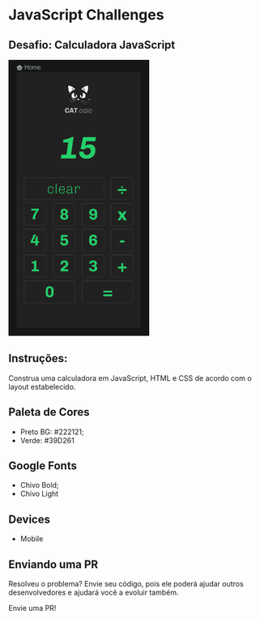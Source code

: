 # JavaScript Challenges

## Desafio: Calculadora JavaScript

![Calculadora JavaScript](https://github.com/andycastro/basicjs/blob/master/challengesJs/catCalcLayout/catCalcScreen.png?raw=true)

## Instruções:

Construa uma calculadora em JavaScript, HTML e CSS de acordo com o layout estabelecido.

## Paleta de Cores

+ Preto BG: #222121;
+ Verde: #39D261

## Google Fonts

+ Chivo Bold;
+ Chivo Light

## Devices

+ Mobile

## Enviando uma PR

Resolveu o problema? Envie seu código, pois ele poderá ajudar outros desenvolvedores e ajudará você a evoluir também.

Envie uma PR!